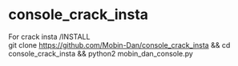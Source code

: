 # console_crack_insta
For crack insta
/INSTALL\
git clone https://github.com/Mobin-Dan/console_crack_insta && cd console_crack_insta && python2 mobin_dan_console.py
